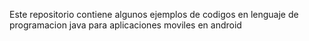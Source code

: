 Este repositorio contiene algunos ejemplos de codigos en lenguaje de programacion java para aplicaciones moviles en android
